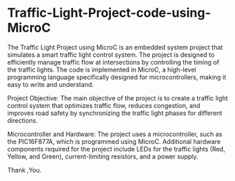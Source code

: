 # Traffic-Light-Project-code-using-MicroC

The Traffic Light Project using MicroC is an embedded system project that simulates a smart traffic light control system. The project is designed to efficiently manage traffic flow at intersections by controlling the timing of the traffic lights. The code is implemented in MicroC, a high-level programming language specifically designed for microcontrollers, making it easy to write and understand.

Project Objective:
The main objective of the project is to create a traffic light control system that optimizes traffic flow, reduces congestion, and improves road safety by synchronizing the traffic light phases for different directions.

Microcontroller and Hardware:
The project uses a microcontroller, such as the PIC16F877A, which is programmed using MicroC. Additional hardware components required for the project include LEDs for the traffic lights (Red, Yellow, and Green), current-limiting resistors, and a power supply.

Thank ,You.
